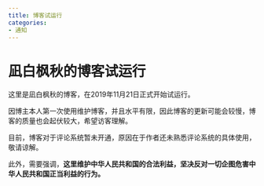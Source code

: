 ```yaml
---
title: 博客试运行
categories:
- 通知
---
```

# 凪白枫秋的博客试运行 #

这里是凪白枫秋的博客，在2019年11月21日正式开始试运行。

因博主本人第一次使用维护博客，并且水平有限，因此博客的更新可能会较慢，博客的质量也会起伏较大，希望访客理解。

目前，博客对于评论系统暂未开通，原因在于作者还未熟悉评论系统的具体使用，敬请谅解。

此外，需要强调，**这里维护中华人民共和国的合法利益，坚决反对一切企图危害中华人民共和国正当利益的行为。**

